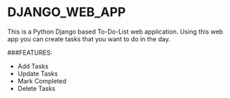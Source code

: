 # DJANGO_WEB_APP

This is a Python Django based To-Do-List web application.
Using this web app you can create tasks
that you want to do in the day.

###FEATURES:
<ul>
<li>Add Tasks</li>
<li>Update Tasks</li>
<li>Mark Completed</li>
<li>Delete Tasks</li>
</ul>
